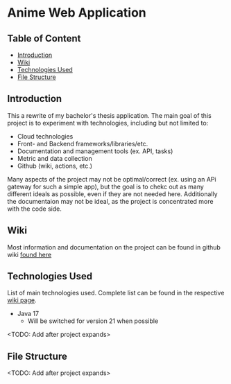 # Anime Web Application

## Table of Content

- [Introduction](#Introduction)
- [Wiki](#Wiki)
- [Technologies Used](#Technologies-Used)
- [File Structure](#File-Structure)

## Introduction

This a rewrite of my bachelor's thesis application. The main goal of this project is to experiment with technologies, including but not limited to:
- Cloud technologies
- Front- and Backend frameworks/libraries/etc.
- Documentation and management tools (ex. API, tasks)
- Metric and data collection
- Github (wiki, actions, etc.)

Many aspects of the project may not be optimal/correct (ex. using an APi gateway for such a simple app), but the goal is to chekc out as many different ideals as possible, even if they are not needed here. Additionally the documentaion may not be ideal, as the project is concentrated more with the code side.

## Wiki

Most information and documentation on the project can be found in github wiki [found here](https://github.com/TheSausages/Anime_Web_Application/wiki)

## Technologies Used

List of main technologies used. Complete list can be found in the respective [wiki page](https://github.com/TheSausages/Anime_Web_Application/wiki/Technologies-used).

- Java 17
  - Will be switched for version 21 when possible

<TODO: Add after project expands>

## File Structure

<TODO: Add after project expands>
